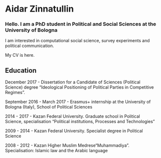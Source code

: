 # Aidar Zinnatullin


### Hello. I am a PhD student in Political and Social Sciences at the University of Bologna


I am interested in computational social science, survey experiments and political communication.

My CV is here. 



## Education

December 2017 - Dissertation for a Candidate of Sciences (Political Science) degree “Ideological Positioning of Political Parties in Competitive Regimes”. 

September 2016 - March 2017 - Erasmus+ internship at the University of Bologna (Italy), School of Political Sciences 

2014 - 2017 - Kazan Federal University. Graduate school in Political Science, specialisation “Political institutions, Processes and Technologies” 

2009 - 2014 - Kazan Federal University. Specialist degree in Political Science

2008 - 2012 - Kazan Higher Muslim Medrese“Muhammadiya”. Specialisation: Islamic law and the Arabic language 
